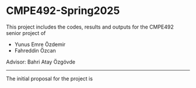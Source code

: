 # CMPE492-Spring2025

This project includes the codes, results and outputs for the CMPE492 senior project of

- Yunus Emre Özdemir
- Fahreddin Özcan

Advisor: Bahri Atay Özgövde

---

The initial proposal for the project is
